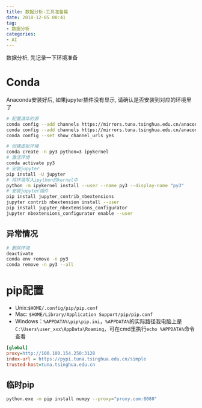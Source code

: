 ```yaml
---
title: 数据分析-工具准备篇
date: 2018-12-05 00:41
tag:
- 数据分析
categories:
- AI
---
```

数据分析, 先记录一下环境准备
<!--more-->
# Conda
Anaconda安装好后, 如果jupyter插件没有显示, 请确认是否安装到对应的环境里了
```bash
# 配置清华的源
conda config --add channels https://mirrors.tuna.tsinghua.edu.cn/anaconda/pkgs/free/
conda config --add channels https://mirrors.tuna.tsinghua.edu.cn/anaconda/pkgs/main/
conda config --set show_channel_urls yes
```

```bash
# 创建虚拟环境
conda create -n py3 python=3 ipykernel
# 激活环境
conda activate py3
# 安装jupyter
pip install -U jupyter
# 将环境写入ipython的kernel中
python -m ipykernel install --user --name py3 --display-name "py3"
# 安装jupyter插件
pip install jupyter_contrib_nbextensions
jupyter contrib nbextension install --user
pip install jupyter_nbextensions_configurator
jupyter nbextensions_configurator enable --user

```

## 异常情况
```bash
# 删除环境
deactivate
conda env remove -n py3
conda remove -n py3 --all
```
# pip配置

-   Unix:`$HOME/.config/pip/pip.conf`
-   Mac:  `$HOME/Library/Application Support/pip/pip.conf`
-   Windows：`%APPDATA%\pip\pip.ini`，`%APPDATA%`的实际路径我电脑上是`C:\Users\user_xxx\AppData\Roaming`，可在cmd里执行`echo %APPDATA%`命令查看

```ini
[global]
proxy=http://100.100.154.250:3128
index-url = https://pypi.tuna.tsinghua.edu.cn/simple
trusted-host=tuna.tsinghua.edu.cn
```
## 临时pip
```bash
python.exe -m pip install numpy --proxy="proxy.com:8080"
```
<!--stackedit_data:
eyJoaXN0b3J5IjpbODU2NjE5MjI4XX0=
-->
